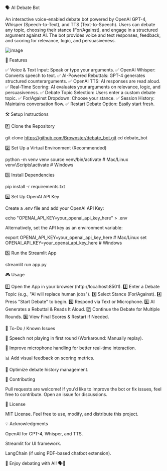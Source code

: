 🗣️ AI Debate Bot

An interactive voice-enabled debate bot powered by OpenAI GPT-4, Whisper (Speech-to-Text), and TTS (Text-to-Speech). Users can debate any topic, choosing their stance (For/Against), and engage in a structured argument against AI. The bot provides voice and text responses, feedback, and scoring for relevance, logic, and persuasiveness.

![image](https://github.com/user-attachments/assets/d73d12a8-6162-4f58-9c54-3427de86e7f8)


🚀 Features

✅ Voice & Text Input: Speak or type your arguments.
✅ OpenAI Whisper: Converts speech to text.
✅ AI-Powered Rebuttals: GPT-4 generates structured counterarguments.
✅ OpenAI TTS: AI responses are read aloud.
✅ Real-Time Scoring: AI evaluates your arguments on relevance, logic, and persuasiveness.
✅ Debate Topic Selection: Users enter a custom debate topic.
✅ For/Against Dropdown: Choose your stance.
✅ Session History: Maintains conversation flow.
✅ Restart Debate Option: Easily start fresh.

🛠️ Setup Instructions

1️⃣ Clone the Repository

git clone https://github.com/Brownster/debate_bot.git
cd debate_bot

2️⃣ Set Up a Virtual Environment (Recommended)

python -m venv venv
source venv/bin/activate  # Mac/Linux
venv\Scripts\activate    # Windows

3️⃣ Install Dependencies

pip install -r requirements.txt

4️⃣ Set Up OpenAI API Key

Create a .env file and add your OpenAI API Key:

echo "OPENAI_API_KEY=your_openai_api_key_here" > .env

Alternatively, set the API key as an environment variable:

export OPENAI_API_KEY=your_openai_api_key_here  # Mac/Linux
set OPENAI_API_KEY=your_openai_api_key_here     # Windows

5️⃣ Run the Streamlit App

streamlit run app.py

🎮 Usage

1️⃣ Open the App in your browser (http://localhost:8501).
2️⃣ Enter a Debate Topic (e.g., "AI will replace human jobs").
3️⃣ Select Stance (For/Against).
4️⃣ Press "Start Debate" to begin.
5️⃣ Respond via Text or Microphone.
6️⃣ AI Generates a Rebuttal & Reads It Aloud.
7️⃣ Continue the Debate for Multiple Rounds.
8️⃣ View Final Scores & Restart if Needed.

📝 To-Do / Known Issues

🔧 Speech not playing in first round (Workaround: Manually replay).

🎤 Improve microphone handling for better real-time interaction.

📊 Add visual feedback on scoring metrics.

🚀 Optimize debate history management.

🤝 Contributing

Pull requests are welcome! If you'd like to improve the bot or fix issues, feel free to contribute. Open an issue for discussions.

📜 License

MIT License. Feel free to use, modify, and distribute this project.

💡 Acknowledgments

OpenAI for GPT-4, Whisper, and TTS.

Streamlit for UI framework.

LangChain (if using PDF-based chatbot extension).

🚀 Enjoy debating with AI! 🗣️🤖

